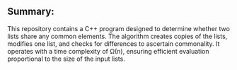 <h2>Summary:</h2>
<p>
  This repository contains a C++ program designed to determine whether two lists share any common elements. The algorithm creates copies of the lists, modifies one list, and checks for differences to ascertain commonality. It operates with a time complexity of Ω(n), ensuring efficient evaluation proportional to the size of the input lists.
</p>
